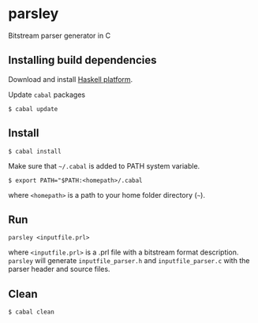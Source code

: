 # parsley
Bitstream parser generator in C

## Installing build dependencies
Download and install [Haskell platform](https://www.haskell.org/downloads#platform).

Update `cabal` packages
```
$ cabal update
```

## Install
```
$ cabal install
```
Make sure that `~/.cabal` is added to PATH system variable.
```
$ export PATH="$PATH:<homepath>/.cabal
```
where `<homepath>` is a path to your home folder directory (`~`).

## Run
```
parsley <inputfile.prl>
```
where `<inputfile.prl>` is a .prl file with a bitstream format description.
`parsley` will generate `inputfile_parser.h` and `inputfile_parser.c` with
the parser header and source files.

## Clean
```
$ cabal clean
```
